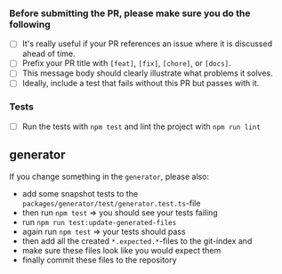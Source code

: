 ### Before submitting the PR, please make sure you do the following
- [ ] It's really useful if your PR references an issue where it is discussed ahead of time.
- [ ] Prefix your PR title with `[feat]`, `[fix]`, `[chore]`, or `[docs]`.
- [ ] This message body should clearly illustrate what problems it solves.
- [ ] Ideally, include a test that fails without this PR but passes with it.

### Tests
- [ ] Run the tests with `npm test` and lint the project with `npm run lint`

## generator

If you change something in the `generator`, please also:
 - add some snapshot tests to the `packages/generator/test/generator.test.ts`-file
 - then run `npm test` => you should see your tests failing
 - run `npm run test:update-generated-files`
 - again run `npm test` => your tests should pass
 - then add all the created `*.expected.*`-files to the git-index and
 - make sure these files look like you would expect them
 - finally commit these files to the repository